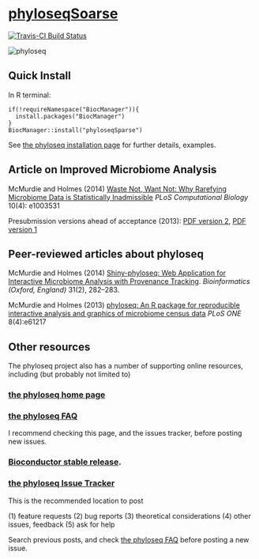 <link href="http://joey711.github.com/phyloseq/markdown.css" rel="stylesheet"></link>

# [phyloseqSoarse](http://joey711.github.com/phyloseq/)

[![Travis-CI Build Status](https://travis-ci.org/joey711/phyloseq.svg?branch=master)](https://travis-ci.org/joey711/phyloseq)

![phyloseq](inst/extdata/phyloseq.png)

## Quick Install

In R terminal:

```
if(!requireNamespace("BiocManager")){
  install.packages("BiocManager")
}
BiocManager::install("phyloseqSparse")
```

See [the phyloseq installation page](http://joey711.github.io/phyloseq/install.html)
for further details, examples.

## Article on Improved Microbiome Analysis

McMurdie and Holmes (2014)
[Waste Not, Want Not: Why Rarefying Microbiome Data is Statistically Inadmissible](http://dx.plos.org/10.1371/journal.pcbi.1003531)
*PLoS Computational Biology*
10(4): e1003531

Presubmission versions ahead of acceptance (2013):
[PDF version 2](http://arxiv.org/pdf/1310.0424v2.pdf),
[PDF version 1](http://arxiv.org/pdf/1310.0424v1.pdf)


## Peer-reviewed articles about phyloseq

McMurdie and Holmes (2014) [Shiny-phyloseq: Web Application for Interactive Microbiome Analysis with Provenance Tracking](http://bioinformatics.oxfordjournals.org/content/early/2014/10/02/bioinformatics.btu616).
*Bioinformatics (Oxford, England)*
31(2), 282–283.

McMurdie and Holmes (2013)
[phyloseq: An R package for reproducible interactive analysis and graphics of microbiome census data](http://dx.plos.org/10.1371/journal.pone.0061217)
*PLoS ONE* 
8(4):e61217

## Other resources

The phyloseq project also has a number of supporting online resources,
including (but probably not limited to)

### [the phyloseq home page](http://joey711.github.com/phyloseq/)

### [the phyloseq FAQ](https://www.bioconductor.org/packages/release/bioc/vignettes/phyloseq/inst/doc/phyloseq-FAQ.html)
I recommend checking this page, and the issues tracker,
before posting new issues.

### [Bioconductor stable release](http://bioconductor.org/packages/release/bioc/html/phyloseq.html).

### [the phyloseq Issue Tracker](https://github.com/joey711/phyloseq/issues)
This is the recommended location to post

(1) feature requests
(2) bug reports
(3) theoretical considerations
(4) other issues, feedback
(5) ask for help

Search previous posts,
and check [the phyloseq FAQ](https://www.bioconductor.org/packages/release/bioc/vignettes/phyloseq/inst/doc/phyloseq-FAQ.html)
before posting a new issue.
